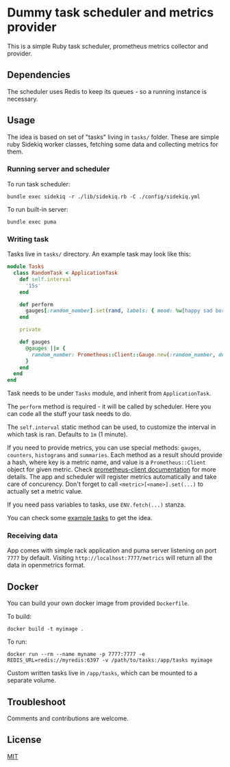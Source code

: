 # Dummy task scheduler and metrics provider

This is a simple Ruby task scheduler, prometheus metrics collector and provider.

## Dependencies

The scheduler uses Redis to keep its queues - so a running instance is necessary.

## Usage

The idea is based on set of "tasks" living in `tasks/` folder. These are simple
ruby Sidekiq worker classes, fetching some data and collecting metrics for them.

### Running server and scheduler

To run task scheduler:

```
bundle exec sidekiq -r ./lib/sidekiq.rb -C ./config/sidekiq.yml
```

To run built-in server:

```
bundle exec puma
```

### Writing task

Tasks live in `tasks/` directory. An example task may look like this:

```ruby
module Tasks
  class RandomTask < ApplicationTask
    def self.interval
      '15s'
    end

    def perform
      gauges[:random_number].set(rand, labels: { mood: %w[happy sad bored].sample })
    end

    private

    def gauges
      @gauges ||= {
        random_number: Prometheus::Client::Gauge.new(:random_number, docstring: 'A random number between 0 and 1', labels: [:mood])
      }
    end
  end
end
```

Task needs to be under `Tasks` module, and inherit from `ApplicationTask`.

The `perform` method is required - it will be called by scheduler. Here you can
code all the stuff your task needs to do.

The `self.interval` static method can be used, to customize the interval in which
task is ran. Defaults to `1m` (1 minute).

If you need to provide metrics, you can use special methods: `gauges`, `counters`,
`histograms` and `summaries`. Each method as a result should provide a hash,
where key is a metric name, and value is a `Prometheus::Client` object for given
metric. Check [prometheus-client documentation](https://github.com/prometheus/client_ruby#metrics)
for more details. The app and scheduler will register metrics automatically and
take care of concurency. Don't forget to call `<metric>[<name>].set(...)` to
actually set a metric value.

If you need pass variables to tasks, use `ENV.fetch(...)` stanza.

You can check some [example tasks](example/tasks/) to get the idea.

### Receiving data

App comes with simple rack application and puma server listening on port `7777`
by default. Visiting `http://localhost:7777/metrics` will return all the
data in openmetrics format.

## Docker

You can build your own docker image from provided `Dockerfile`.

To build:

```
docker build -t myimage .
```

To run:

```
docker run --rm --name myname -p 7777:7777 -e REDIS_URL=redis://myredis:6397 -v /path/to/tasks:/app/tasks myimage
```

Custom written tasks live in `/app/tasks`, which can be mounted to a separate
volume.

## Troubleshoot

Comments and contributions are welcome.

## License

[MIT](LICENSE.txt)
